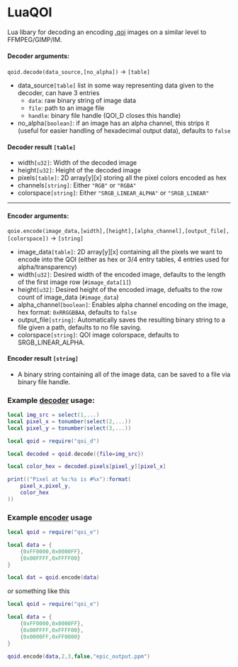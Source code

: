 # LuaQOI

Lua libary for decoding an encoding [.qoi](https://qoiformat.org) images on a similar level to FFMPEG/GIMP/IM.

#### Decoder arguments:
`qoid.decode(data_source,[no_alpha])` -> `[table]`
- data_source`[table]` list in some way representing data given to the decoder, can have 3 entries
    - `data`: raw binary string of image data
    - `file`: path to an image file
    - `handle`: binary file handle (QOI_D closes this handle)
- no_alpha`[boolean]`: if an image has an alpha channel, this strips it (useful for easier handling of hexadecimal output data), defaults to `false`
#### Decoder result `[table]`
- width`[u32]`: Width of the decoded image
- height`[u32]`: Height of the decoded image
- pixels`[table]`: 2D array[y][x] storing all the pixel colors encoded as hex
- channels`[string]`: Either `"RGB"` or `"RGBA"`
- colorspace`[string]`: Either `"SRGB_LINEAR_ALPHA"` or `"SRGB_LINEAR"`

---

#### Encoder arguments:
`qoie.encode(image_data,[width],[height],[alpha_channel],[output_file],[colorspace])` -> `[string]`
- image_data`[table]`: 2D array[y][x] containing all the pixels we want to encode into the QOI (either as hex or 3/4 entry tables, 4 entries used for alpha/transparency)
- width`[u32]`: Desired width of the encoded image, defaults to the length of the first image row (`#image_data[1]`)
- height`[u32]`: Desired height of the encoded image, defualts to the row count of image_data (`#image_data`)
- alpha_channel`[boolean]`: Enables alpha channel encoding on the image, hex format: `0xRRGGBBAA`, defaults to `false`
- output_file`[string]`: Automatically saves the resulting binary string to a file given a path, defaults to no file saving.
- colorspace`[string]`: QOI image colorspace, defaults to SRGB_LINEAR_ALPHA.

#### Encoder result `[string]`
- A binary string containing all of the image data, can be saved to a file via binary file handle.

### Example [decoder](./qoi_d.lua) usage:
```lua
local img_src = select(1,...)
local pixel_x = tonumber(select(2,...))
local pixel_y = tonumber(select(3,...))

local qoid = require("qoi_d")

local decoded = qoid.decode({file=img_src})

local color_hex = decoded.pixels[pixel_y][pixel_x]

print(("Pixel at %s:%s is #%x"):format(
    pixel_x,pixel_y,
    color_hex
))
```

### Example [encoder](./qoi_e.lua) usage
```lua
local qoid = require("qoi_e")

local data = {
    {0xFF0000,0x0000FF},
    {0x00FFFF,0xFFFF00}
}

local dat = qoid.encode(data)
```
or something like this
```lua
local qoid = require("qoi_e")

local data = {
    {0xFF0000,0x0000FF},
    {0x00FFFF,0xFFFF00},
    {0x0000FF,0xFF0000}
}

qoid.encode(data,2,3,false,"epic_output.ppm")
```